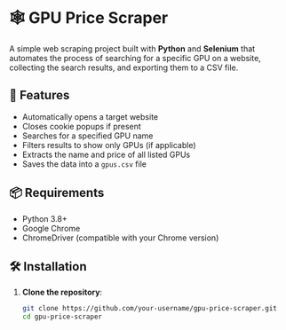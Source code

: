 # 🕸️ GPU Price Scraper

A simple web scraping project built with **Python** and **Selenium** that automates the process of searching for a specific GPU on a website, collecting the search results, and exporting them to a CSV file.

## 🚀 Features

- Automatically opens a target website
- Closes cookie popups if present
- Searches for a specified GPU name
- Filters results to show only GPUs (if applicable)
- Extracts the name and price of all listed GPUs
- Saves the data into a `gpus.csv` file

## 📦 Requirements

- Python 3.8+
- Google Chrome
- ChromeDriver (compatible with your Chrome version)

## 🛠️ Installation

1. **Clone the repository**:
   ```bash
   git clone https://github.com/your-username/gpu-price-scraper.git
   cd gpu-price-scraper

